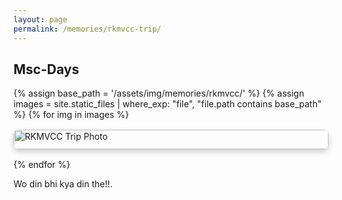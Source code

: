 ```yaml
---
layout: page
permalink: /memories/rkmvcc-trip/
---
```


<h2>Msc-Days</h2>

<div class="gallery">
  {% assign base_path = '/assets/img/memories/rkmvcc/' %}
  {% assign images = site.static_files | where_exp: "file", "file.path contains base_path" %}
  {% for img in images %}
    <img src="{{ img.path | relative_url }}" alt="RKMVCC Trip Photo" style="max-width:100%; margin-bottom:10px;">
  {% endfor %}
</div>

<p>Wo din bhi kya din the!!.</p>

<style>
.gallery {
  display: grid;
  grid-template-columns: repeat(auto-fit, minmax(250px, 1fr));
  gap: 1rem;
}
.gallery img {
  width: 100%;
  border-radius: 8px;
  object-fit: cover;
  box-shadow: 0 4px 10px rgba(0,0,0,0.2);
  transition: transform 0.2s ease-in-out;
}
.gallery img:hover {
  transform: scale(1.05);
}
</style>
